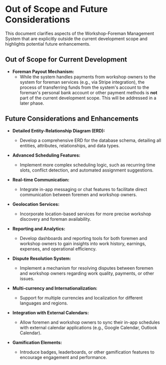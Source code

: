 # Out of Scope and Future Considerations

This document clarifies aspects of the Workshop-Foreman Management System that are explicitly outside the current development scope and highlights potential future enhancements.

## Out of Scope for Current Development

*   **Foreman Payout Mechanism:**
    *   While the system handles payments from workshop owners to the system for foreman services (e.g., via Stripe integration), the process of transferring funds from the system's account to the foreman's personal bank account or other payment methods is **not** part of the current development scope. This will be addressed in a later phase.

## Future Considerations and Enhancements

*   **Detailed Entity-Relationship Diagram (ERD):**
    *   Develop a comprehensive ERD for the database schema, detailing all entities, attributes, relationships, and data types.

*   **Advanced Scheduling Features:**
    *   Implement more complex scheduling logic, such as recurring time slots, conflict detection, and automated assignment suggestions.

*   **Real-time Communication:**
    *   Integrate in-app messaging or chat features to facilitate direct communication between foremen and workshop owners.

*   **Geolocation Services:**
    *   Incorporate location-based services for more precise workshop discovery and foreman availability.

*   **Reporting and Analytics:**
    *   Develop dashboards and reporting tools for both foremen and workshop owners to gain insights into work history, earnings, expenses, and operational efficiency.

*   **Dispute Resolution System:**
    *   Implement a mechanism for resolving disputes between foremen and workshop owners regarding work quality, payments, or other issues.

*   **Multi-currency and Internationalization:**
    *   Support for multiple currencies and localization for different languages and regions.

*   **Integration with External Calendars:**
    *   Allow foremen and workshop owners to sync their in-app schedules with external calendar applications (e.g., Google Calendar, Outlook Calendar).

*   **Gamification Elements:**
    *   Introduce badges, leaderboards, or other gamification features to encourage engagement and performance.
